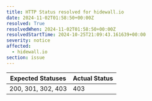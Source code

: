 ```yaml
---
title: HTTP Status resolved for hidewall.io
date: 2024-11-02T01:58:50+00:00Z
resolved: True
resolvedWhen: 2024-11-02T01:58:50+00:00Z
resolvedStartTime: 2024-10-25T21:09:43.161639+00:00
severity: notice
affected:
  - hidewall.io
section: issue
---
```


| Expected Statuses | Actual Status  |
|-------------------|----------------|
| 200, 301, 302, 403 | 403 |
